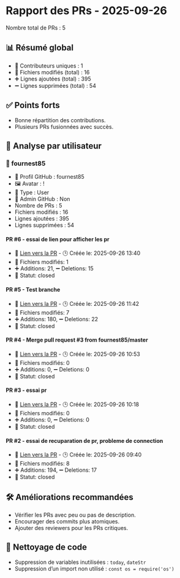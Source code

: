 # Rapport des PRs - 2025-09-26

Nombre total de PRs : 5

## 📊 Résumé global
- 👥 Contributeurs uniques : 1
- 📂 Fichiers modifiés (total) : 16
- ➕ Lignes ajoutées (total) : 395
- ➖ Lignes supprimées (total) : 54

## ✅ Points forts
- Bonne répartition des contributions.
- Plusieurs PRs fusionnées avec succès.

## 👥 Analyse par utilisateur
### 🔹 fournest85
- 👤 Profil GitHub : fournest85
- 🖼️ Avatar : !
- 🧬 Type : User
- 🔐 Admin GitHub : Non
- Nombre de PRs : 5
- Fichiers modifiés : 16
- Lignes ajoutées : 395
- Lignes supprimées : 54

#### PR #6 - essai de lien pour afficher les pr
- 🔗 [Lien vers la PR](undefined)  - 🕒 Créée le: 2025-09-26 13:40 
- 📂 Fichiers modifiés: 1 
- ➕ Additions: 21, ➖ Deletions: 15 
- 📌 Statut: closed 

#### PR #5 - Test branche
- 🔗 [Lien vers la PR](undefined)  - 🕒 Créée le: 2025-09-26 11:42 
- 📂 Fichiers modifiés: 7 
- ➕ Additions: 180, ➖ Deletions: 22 
- 📌 Statut: closed 

#### PR #4 - Merge pull request #3 from fournest85/master
- 🔗 [Lien vers la PR](undefined)  - 🕒 Créée le: 2025-09-26 10:53 
- 📂 Fichiers modifiés: 0 
- ➕ Additions: 0, ➖ Deletions: 0 
- 📌 Statut: closed 

#### PR #3 - essai pr
- 🔗 [Lien vers la PR](undefined)  - 🕒 Créée le: 2025-09-26 10:18 
- 📂 Fichiers modifiés: 0 
- ➕ Additions: 0, ➖ Deletions: 0 
- 📌 Statut: closed 

#### PR #2 - essai de recuparation de pr, probleme de connection
- 🔗 [Lien vers la PR](undefined)  - 🕒 Créée le: 2025-09-26 09:40 
- 📂 Fichiers modifiés: 8 
- ➕ Additions: 194, ➖ Deletions: 17 
- 📌 Statut: closed 

## 🛠️ Améliorations recommandées
- Vérifier les PRs avec peu ou pas de description.
- Encourager des commits plus atomiques.
- Ajouter des reviewers pour les PRs critiques.
## 🧹 Nettoyage de code
- Suppression de variables inutilisées : `today`, `dateStr`
- Suppression d’un import non utilisé : `const os = require('os')`
